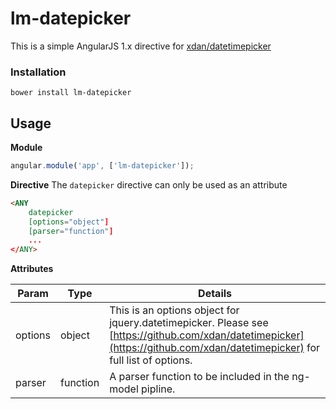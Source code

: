 # lm-datepicker

This is a simple AngularJS 1.x directive for [xdan/datetimepicker](https://github.com/xdan/datetimepicker)

### Installation
``bower install lm-datepicker``

## Usage

**Module**
```javascript
angular.module('app', ['lm-datepicker']);
```

**Directive**
The `datepicker` directive can only be used as an attribute

```html 
<ANY 
    datepicker 
    [options="object"]
    [parser="function"]
    ...
</ANY>
```

**Attributes**

| Param            | Type       | Details  |
| -------------    |------------| -----    |
| options          | object     | This is an options object for jquery.datetimepicker. Please see [https://github.com/xdan/datetimepicker](https://github.com/xdan/datetimepicker) for full list of options. |
| parser           | function   | A parser function to be included in the ng-model pipline.|